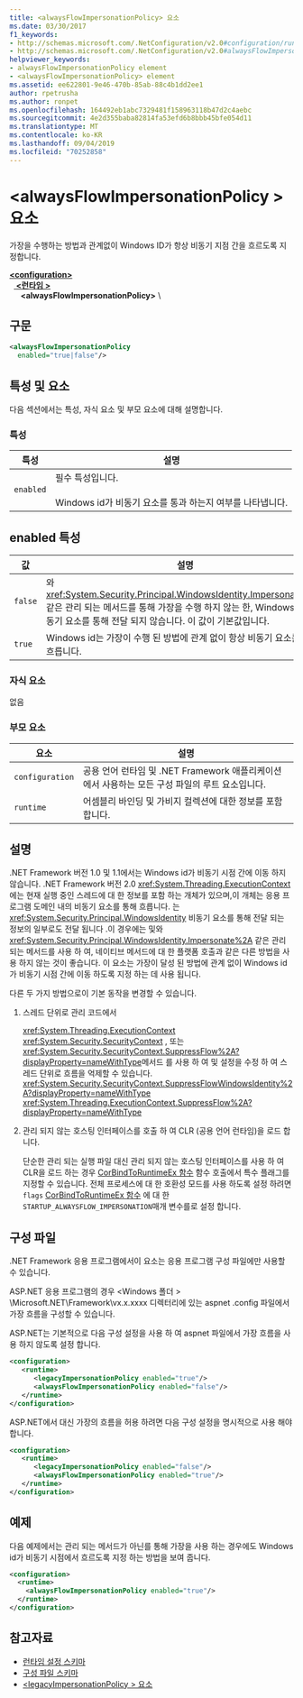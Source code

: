 ```yaml
---
title: <alwaysFlowImpersonationPolicy> 요소
ms.date: 03/30/2017
f1_keywords:
- http://schemas.microsoft.com/.NetConfiguration/v2.0#configuration/runtime/alwaysFlowImpersonationPolicy
- http://schemas.microsoft.com/.NetConfiguration/v2.0#alwaysFlowImpersonationPolicy
helpviewer_keywords:
- alwaysFlowImpersonationPolicy element
- <alwaysFlowImpersonationPolicy> element
ms.assetid: ee622801-9e46-470b-85ab-88c4b1dd2ee1
author: rpetrusha
ms.author: ronpet
ms.openlocfilehash: 164492eb1abc7329481f158963118b47d2c4aebc
ms.sourcegitcommit: 4e2d355baba82814fa53efd6b8bbb45bfe054d11
ms.translationtype: MT
ms.contentlocale: ko-KR
ms.lasthandoff: 09/04/2019
ms.locfileid: "70252858"
---
```

# <a name="alwaysflowimpersonationpolicy-element"></a>\<alwaysFlowImpersonationPolicy > 요소
가장을 수행하는 방법과 관계없이 Windows ID가 항상 비동기 지점 간을 흐르도록 지정합니다.  
  
[ **\<configuration>** ](../configuration-element.md)\
&nbsp;&nbsp;[ **\<런타임 >** ](runtime-element.md)\
&nbsp;&nbsp;&nbsp;&nbsp; **\<alwaysFlowImpersonationPolicy>** \  
  
## <a name="syntax"></a>구문  
  
```xml  
<alwaysFlowImpersonationPolicy    
  enabled="true|false"/>  
```  
  
## <a name="attributes-and-elements"></a>특성 및 요소  
 다음 섹션에서는 특성, 자식 요소 및 부모 요소에 대해 설명합니다.  
  
### <a name="attributes"></a>특성  
  
|특성|설명|  
|---------------|-----------------|  
|`enabled`|필수 특성입니다.<br /><br /> Windows id가 비동기 요소를 통과 하는지 여부를 나타냅니다.|  
  
## <a name="enabled-attribute"></a>enabled 특성  
  
|값|설명|  
|-----------|-----------------|  
|`false`|와 <xref:System.Security.Principal.WindowsIdentity.Impersonate%2A>같은 관리 되는 메서드를 통해 가장을 수행 하지 않는 한, Windows id는 비동기 요소를 통해 전달 되지 않습니다. 이 값이 기본값입니다.|  
|`true`|Windows id는 가장이 수행 된 방법에 관계 없이 항상 비동기 요소를 통해 흐릅니다.|  
  
### <a name="child-elements"></a>자식 요소  
 없음  
  
### <a name="parent-elements"></a>부모 요소  
  
|요소|설명|  
|-------------|-----------------|  
|`configuration`|공용 언어 런타임 및 .NET Framework 애플리케이션에서 사용하는 모든 구성 파일의 루트 요소입니다.|  
|`runtime`|어셈블리 바인딩 및 가비지 컬렉션에 대한 정보를 포함합니다.|  
  
## <a name="remarks"></a>설명  
 .NET Framework 버전 1.0 및 1.1에서는 Windows id가 비동기 시점 간에 이동 하지 않습니다. .NET Framework 버전 2.0 <xref:System.Threading.ExecutionContext> 에는 현재 실행 중인 스레드에 대 한 정보를 포함 하는 개체가 있으며,이 개체는 응용 프로그램 도메인 내의 비동기 요소를 통해 흐릅니다. 는 <xref:System.Security.Principal.WindowsIdentity> 비동기 요소를 통해 전달 되는 정보의 일부로도 전달 됩니다 .이 경우에는 및와 <xref:System.Security.Principal.WindowsIdentity.Impersonate%2A> 같은 관리 되는 메서드를 사용 하 여, 네이티브 메서드에 대 한 플랫폼 호출과 같은 다른 방법을 사용 하지 않는 것이 좋습니다. 이 요소는 가장이 달성 된 방법에 관계 없이 Windows id가 비동기 시점 간에 이동 하도록 지정 하는 데 사용 됩니다.  
  
 다른 두 가지 방법으로이 기본 동작을 변경할 수 있습니다.  
  
1. 스레드 단위로 관리 코드에서  
  
     <xref:System.Threading.ExecutionContext> <xref:System.Security.SecurityContext> , 또는<xref:System.Security.SecurityContext.SuppressFlow%2A?displayProperty=nameWithType>메서드 를 사용 하 여 및 설정을 수정 하 여 스레드 단위로 흐름을 억제할 수 있습니다. <xref:System.Security.SecurityContext.SuppressFlowWindowsIdentity%2A?displayProperty=nameWithType> <xref:System.Threading.ExecutionContext.SuppressFlow%2A?displayProperty=nameWithType>  
  
2. 관리 되지 않는 호스팅 인터페이스를 호출 하 여 CLR (공용 언어 런타임)을 로드 합니다.  
  
     단순한 관리 되는 실행 파일 대신 관리 되지 않는 호스팅 인터페이스를 사용 하 여 CLR을 로드 하는 경우 [CorBindToRuntimeEx 함수](../../../unmanaged-api/hosting/corbindtoruntimeex-function.md) 함수 호출에서 특수 플래그를 지정할 수 있습니다. 전체 프로세스에 대 한 호환성 모드를 사용 하도록 설정 하려면 `flags` [CorBindToRuntimeEx 함수](../../../unmanaged-api/hosting/corbindtoruntimeex-function.md) 에 대 한 `STARTUP_ALWAYSFLOW_IMPERSONATION`매개 변수를로 설정 합니다.  
  
## <a name="configuration-file"></a>구성 파일  
 .NET Framework 응용 프로그램에서이 요소는 응용 프로그램 구성 파일에만 사용할 수 있습니다.  
  
 ASP.NET 응용 프로그램의 경우 \<Windows 폴더 > \Microsoft.NET\Framework\vx.x.xxxx 디렉터리에 있는 aspnet .config 파일에서 가장 흐름을 구성할 수 있습니다.  
  
 ASP.NET는 기본적으로 다음 구성 설정을 사용 하 여 aspnet 파일에서 가장 흐름을 사용 하지 않도록 설정 합니다.  
  
```xml
<configuration>  
   <runtime>  
      <legacyImpersonationPolicy enabled="true"/>  
      <alwaysFlowImpersonationPolicy enabled="false"/>  
   </runtime>  
</configuration>  
```  
  
 ASP.NET에서 대신 가장의 흐름을 허용 하려면 다음 구성 설정을 명시적으로 사용 해야 합니다.  
  
```xml  
<configuration>  
   <runtime>  
      <legacyImpersonationPolicy enabled="false"/>  
      <alwaysFlowImpersonationPolicy enabled="true"/>  
   </runtime>  
</configuration>  
```  
  
## <a name="example"></a>예제  
 다음 예제에서는 관리 되는 메서드가 아닌를 통해 가장을 사용 하는 경우에도 Windows id가 비동기 시점에서 흐르도록 지정 하는 방법을 보여 줍니다.  
  
```xml  
<configuration>  
  <runtime>  
    <alwaysFlowImpersonationPolicy enabled="true"/>  
  </runtime>  
</configuration>  
```  
  
## <a name="see-also"></a>참고자료

- [런타임 설정 스키마](index.md)
- [구성 파일 스키마](../index.md)
- [\<legacyImpersonationPolicy > 요소](legacyimpersonationpolicy-element.md)
